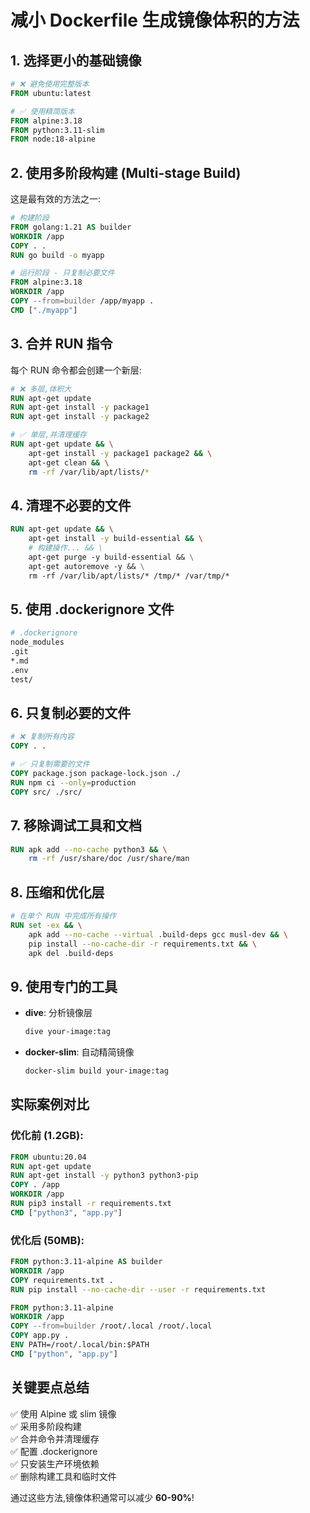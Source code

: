 

# 减小 Dockerfile 生成镜像体积的方法

## 1. **选择更小的基础镜像**
```dockerfile
# ❌ 避免使用完整版本
FROM ubuntu:latest

# ✅ 使用精简版本
FROM alpine:3.18
FROM python:3.11-slim
FROM node:18-alpine
```

## 2. **使用多阶段构建 (Multi-stage Build)**
这是最有效的方法之一:

```dockerfile
# 构建阶段
FROM golang:1.21 AS builder
WORKDIR /app
COPY . .
RUN go build -o myapp

# 运行阶段 - 只复制必要文件
FROM alpine:3.18
WORKDIR /app
COPY --from=builder /app/myapp .
CMD ["./myapp"]
```

## 3. **合并 RUN 指令**
每个 RUN 命令都会创建一个新层:

```dockerfile
# ❌ 多层,体积大
RUN apt-get update
RUN apt-get install -y package1
RUN apt-get install -y package2

# ✅ 单层,并清理缓存
RUN apt-get update && \
    apt-get install -y package1 package2 && \
    apt-get clean && \
    rm -rf /var/lib/apt/lists/*
```

## 4. **清理不必要的文件**
```dockerfile
RUN apt-get update && \
    apt-get install -y build-essential && \
    # 构建操作... && \
    apt-get purge -y build-essential && \
    apt-get autoremove -y && \
    rm -rf /var/lib/apt/lists/* /tmp/* /var/tmp/*
```

## 5. **使用 .dockerignore 文件**
```bash
# .dockerignore
node_modules
.git
*.md
.env
test/
```

## 6. **只复制必要的文件**
```dockerfile
# ❌ 复制所有内容
COPY . .

# ✅ 只复制需要的文件
COPY package.json package-lock.json ./
RUN npm ci --only=production
COPY src/ ./src/
```

## 7. **移除调试工具和文档**
```dockerfile
RUN apk add --no-cache python3 && \
    rm -rf /usr/share/doc /usr/share/man
```

## 8. **压缩和优化层**
```dockerfile
# 在单个 RUN 中完成所有操作
RUN set -ex && \
    apk add --no-cache --virtual .build-deps gcc musl-dev && \
    pip install --no-cache-dir -r requirements.txt && \
    apk del .build-deps
```

## 9. **使用专门的工具**
- **dive**: 分析镜像层
  ```bash
  dive your-image:tag
  ```
- **docker-slim**: 自动精简镜像
  ```bash
  docker-slim build your-image:tag
  ```

## 实际案例对比

### 优化前 (1.2GB):
```dockerfile
FROM ubuntu:20.04
RUN apt-get update
RUN apt-get install -y python3 python3-pip
COPY . /app
WORKDIR /app
RUN pip3 install -r requirements.txt
CMD ["python3", "app.py"]
```

### 优化后 (50MB):
```dockerfile
FROM python:3.11-alpine AS builder
WORKDIR /app
COPY requirements.txt .
RUN pip install --no-cache-dir --user -r requirements.txt

FROM python:3.11-alpine
WORKDIR /app
COPY --from=builder /root/.local /root/.local
COPY app.py .
ENV PATH=/root/.local/bin:$PATH
CMD ["python", "app.py"]
```

## 关键要点总结

✅ 使用 Alpine 或 slim 镜像  
✅ 采用多阶段构建  
✅ 合并命令并清理缓存  
✅ 配置 .dockerignore  
✅ 只安装生产环境依赖  
✅ 删除构建工具和临时文件

通过这些方法,镜像体积通常可以减少 **60-90%**!